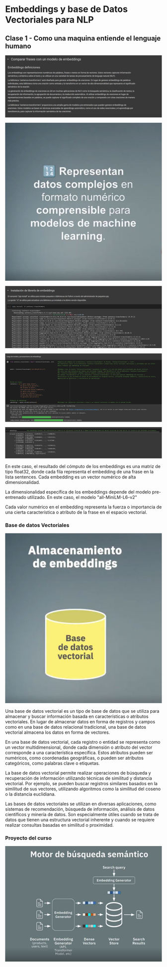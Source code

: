 # Embeddings y base de Datos Vectoriales para NLP

## Clase 1 - Como una maquina entiende el lenguaje humano

![image](src/4.JPG)

![image](src/1.JPG)

![image](src/5.JPG)

![image](src/6.JPG)

![image](src/7.JPG)

En este caso, el resultado del cómputo de los embeddings es una matriz de tipo float32, donde cada fila representa el embedding de una frase en la lista sentences. Cada embedding es un vector numérico de alta dimensionalidad.

La dimensionalidad específica de los embeddings depende del modelo pre-entrenado utilizado. En este caso, el modelo "all-MiniLM-L6-v2"

Cada valor numérico en el embedding representa la fuerza o importancia de una cierta característica o atributo de la frase en el espacio vectorial. 

### Base de datos Vectoriales
![image](src/2.JPG)


Una base de datos vectorial es un tipo de base de datos que se utiliza para almacenar y buscar información basada en características o atributos vectoriales. En lugar de almacenar datos en forma de registros 
y campos como en una base de datos relacional tradicional, una base de datos vectorial almacena los datos en forma de vectores.

En una base de datos vectorial, cada registro o entidad se representa como un vector multidimensional, donde cada dimensión o atributo del vector corresponde a una característica específica. Estos atributos pueden ser numéricos,
como coordenadas geográficas, o pueden ser atributos categóricos, como palabras clave o etiquetas.

La base de datos vectorial permite realizar operaciones de búsqueda y recuperación de información utilizando técnicas de similitud y distancia vectorial. Por ejemplo, se pueden buscar registros similares basados en la similitud
de sus vectores, utilizando algoritmos como la similitud del coseno o la distancia euclidiana.

Las bases de datos vectoriales se utilizan en diversas aplicaciones, como sistemas de recomendación, búsqueda de información, análisis de datos científicos y minería de datos. Son especialmente útiles cuando se trata de 
datos que tienen una estructura vectorial inherente y cuando se requiere realizar consultas basadas en similitud o proximidad.

### Proyecto del curso

![image](src/3.JPG)
